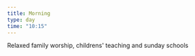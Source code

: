 ```yaml
---
title: Morning
type: day
time: "10:15"
---
```

Relaxed family worship, childrens' teaching and sunday schools
